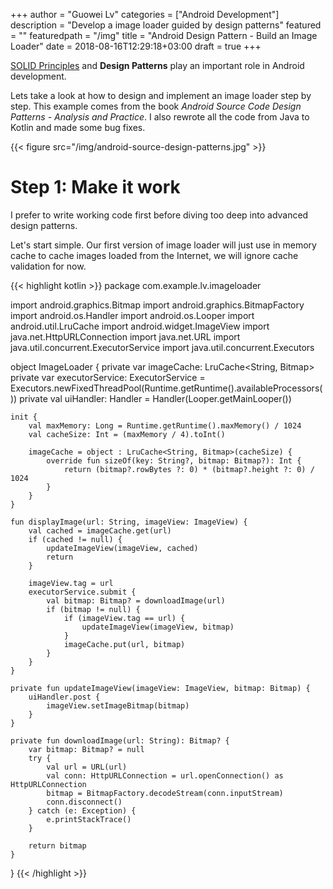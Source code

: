 +++
author = "Guowei Lv"
categories = ["Android Development"]
description = "Develop a image loader guided by design patterns"
featured = ""
featuredpath = "/img"
title = "Android Design Pattern - Build an Image Loader"
date = 2018-08-16T12:29:18+03:00
draft = true
+++

[SOLID Principles](https://en.wikipedia.org/wiki/SOLID) and **Design Patterns** play an important role in Android development.

Lets take a look at how to design and implement an image loader step by step. This example comes from the book *Android Source Code Design Patterns - Analysis and Practice*. I also rewrote all the code from Java to Kotlin and made some bug fixes.

{{< figure src="/img/android-source-design-patterns.jpg" >}}


# Step 1: Make it work

I prefer to write working code first before diving too deep into advanced design patterns.

Let's start simple. Our first version of image loader will just use in memory cache to cache images loaded from the Internet, we will ignore cache validation for now.

{{< highlight kotlin >}}
package com.example.lv.imageloader

import android.graphics.Bitmap
import android.graphics.BitmapFactory
import android.os.Handler
import android.os.Looper
import android.util.LruCache
import android.widget.ImageView
import java.net.HttpURLConnection
import java.net.URL
import java.util.concurrent.ExecutorService
import java.util.concurrent.Executors

object ImageLoader {
    private var imageCache: LruCache<String, Bitmap>
    private var executorService: ExecutorService = Executors.newFixedThreadPool(Runtime.getRuntime().availableProcessors())
    private val uiHandler: Handler = Handler(Looper.getMainLooper())

    init {
        val maxMemory: Long = Runtime.getRuntime().maxMemory() / 1024
        val cacheSize: Int = (maxMemory / 4).toInt()

        imageCache = object : LruCache<String, Bitmap>(cacheSize) {
            override fun sizeOf(key: String?, bitmap: Bitmap?): Int {
                return (bitmap?.rowBytes ?: 0) * (bitmap?.height ?: 0) / 1024
            }
        }
    }

    fun displayImage(url: String, imageView: ImageView) {
        val cached = imageCache.get(url)
        if (cached != null) {
            updateImageView(imageView, cached)
            return
        }

        imageView.tag = url
        executorService.submit {
            val bitmap: Bitmap? = downloadImage(url)
            if (bitmap != null) {
                if (imageView.tag == url) {
                    updateImageView(imageView, bitmap)
                }
                imageCache.put(url, bitmap)
            }
        }
    }

    private fun updateImageView(imageView: ImageView, bitmap: Bitmap) {
        uiHandler.post {
            imageView.setImageBitmap(bitmap)
        }
    }

    private fun downloadImage(url: String): Bitmap? {
        var bitmap: Bitmap? = null
        try {
            val url = URL(url)
            val conn: HttpURLConnection = url.openConnection() as HttpURLConnection
            bitmap = BitmapFactory.decodeStream(conn.inputStream)
            conn.disconnect()
        } catch (e: Exception) {
            e.printStackTrace()
        }

        return bitmap
    }
}
{{< /highlight >}}


